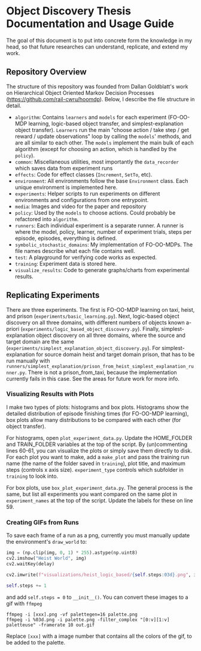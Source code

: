 # Object Discovery Thesis Documentation and Usage Guide

The goal of this document is to put into concrete form the knowledge in my head,
so that future researches can understand, replicate, and extend my work.

## Repository Overview

The structure of this repository was founded from Dallan Goldblatt's work on
Hierarchical Object Oriented Markov Decision Processes (https://github.com/rail-cwru/hoomdp). 
Below, I describe the file structure in detail.

* `algorithm`:  Contains `learners` and `models` for each experiment (FO-OO-MDP learning,
  logic-based object transfer, and simplest-explanation object transfer).
  `Learners` run the main "choose action / take step / get reward / update observations" loop by calling the `models`' methods,
  and are all similar to each other. The `models` implement the main bulk of each algorithm
  (except for choosing an action, which is handled by the `policy`).
* `common`: Miscellaneous utilities, most importantly the `data_recorder` which saves data from experiment runs
* `effects`: Code for effect classes (`Increment`, `SetTo`, etc).
* `environment`: All environments follow the base `Environment` class. Each unique environment is implemented here.
* `experiments`: Helper scripts to run experiments on different environments and configurations from one entrypoint.
* `media`: Images and video for the paper and repository
* `policy`: Used by the `models` to choose actions. Could probably be refactored into `algorithm`.
* `runners`: Each individual experiment is a separate runner. A runner is where the model, policy, learner,
  number of experiment trials, steps per episode, episodes, everything is defined.
* `symbolic_stochastic_domains`: My implementation of FO-OO-MDPs. The file names describe what each file contains well.
* `test`: A playground for verifying code works as expected.
* `training`: Experiment data is stored here.
* `visualize_results`: Code to generate graphs/charts from experimental results.

## Replicating Experiments

There are three experiments. The first is FO-OO-MDP learning on taxi, heist, and prison (`experiments/basic_learning.py`).
Next, logic-based object discovery on all three domains, with different numbers of objects known a-priori
(`experiments/logic_based_object_discovery.py`). Finally, simplest-explanation object discovery on all three domains,
where the source and target domain are the same (`experiments/simplest_explanation_object_discovery.py`). For simplest-explanation
for source domain heist and target domain prison, that has to be run manually with `runners/simplest_explanation/prison_from_heist_simplest_explanation_runner.py`.
There is not a prison_from_taxi, because the implementation currently fails in this case. See the areas for future work for more info.

### Visualizing Results with Plots

I make two types of plots: histograms and box plots. Histograms show the detailed distribution of episode finishing times
(for FO-OO-MDP learning), box plots allow many distributions to be compared with each other (for object transfer).

For histograms, open `plot_experiment_data.py`. Update the HOME_FOLDER and TRAIN_FOLDER variables at the top of the script.
By (un)commenting lines 60-61, you can visualize the plots or simply save them directly to disk.
For each plot you want to make, add a `make_plot` and pass the training run name (the name of the folder saved in `training`),
plot title, and maximum steps (controls x axis size). `experiment_type` controls which subfolder in `training`
to look into.

For box plots, use `box_plot_experiment_data.py`. The general process is the same, but list all experiments you want compared on
the same plot in `experiment_names` at the top of the script. Update the labels for these on line 59.

### Creating GIFs from Runs

To save each frame of a run as a png, currently you must manually update the environment's `draw_world` to:
```python
img = (np.clip(img, 0, 1) * 255).astype(np.uint8)
cv2.imshow("Heist World", img)
cv2.waitKey(delay)

cv2.imwrite(f"visualizations/heist_logic_based/{self.steps:03d}.png", img)

self.steps += 1
```

and add `self.steps = 0` to `__init__()`. You can convert these images to a gif with `ffmpeg`
```
ffmpeg -i [xxx].png -vf palettegen=16 palette.png
ffmpeg -i %03d.png -i palette.png -filter_complex "[0:v][1:v] paletteuse" -framerate 10 out.gif
```

Replace `[xxx]` with a image number that contains all the colors of the gif, to be added to the palette.
